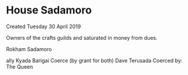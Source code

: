 # House Sadamoro
Created Tuesday 30 April 2019

Owners of the crafts guilds and saturated in money from dues.

Rokham Sadamoro



ally
Kyada
Barigai
Coerce (by grant for both)
Dave
Terusada
Coerced by:
The Queen



